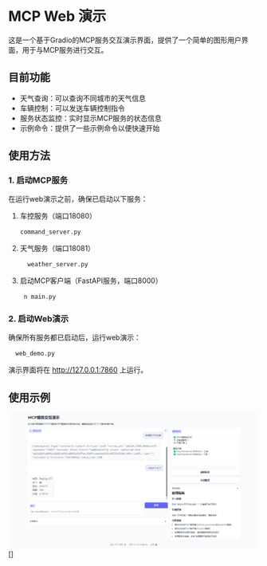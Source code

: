 # MCP Web 演示

这是一个基于Gradio的MCP服务交互演示界面，提供了一个简单的图形用户界面，用于与MCP服务进行交互。

## 目前功能

- 天气查询：可以查询不同城市的天气信息
- 车辆控制：可以发送车辆控制指令
- 服务状态监控：实时显示MCP服务的状态信息
- 示例命令：提供了一些示例命令以便快速开始


## 使用方法

### 1. 启动MCP服务

在运行web演示之前，确保已启动以下服务：

1. 车控服务（端口18080）
   ```bash
   command_server.py
   ```

2. 天气服务（端口18081）
   ```bash
     weather_server.py
   ```

3. 启动MCP客户端（FastAPI服务，端口8000）
   ```bash
    n main.py
   ```

### 2. 启动Web演示

确保所有服务都已启动后，运行web演示：

```bash
  web_demo.py
```

演示界面将在 http://127.0.0.1:7860 上运行。

## 使用示例
![img.png](img/img.png)[]